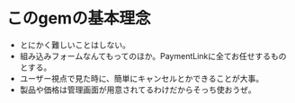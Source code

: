 # このgemの基本理念

- とにかく難しいことはしない。
- 組み込みフォームなんてもってのほか。PaymentLinkに全てお任せするものとする。
- ユーザー視点で見た時に、簡単にキャンセルとかできることが大事。
- 製品や価格は管理画面が用意されてるわけだからそっち使おうぜ。
